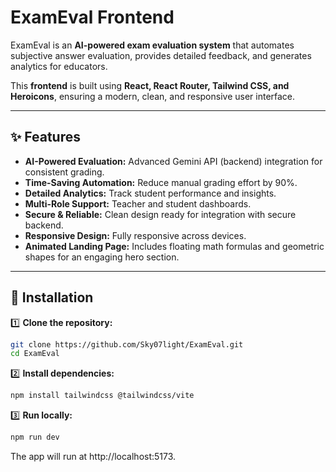 # ExamEval Frontend

ExamEval is an **AI-powered exam evaluation system** that automates subjective answer evaluation, provides detailed feedback, and generates analytics for educators.

This **frontend** is built using **React, React Router, Tailwind CSS, and Heroicons**, ensuring a modern, clean, and responsive user interface.

---

## ✨ Features

- **AI-Powered Evaluation:** Advanced Gemini API (backend) integration for consistent grading.
- **Time-Saving Automation:** Reduce manual grading effort by 90%.
- **Detailed Analytics:** Track student performance and insights.
- **Multi-Role Support:** Teacher and student dashboards.
- **Secure & Reliable:** Clean design ready for integration with secure backend.
- **Responsive Design:** Fully responsive across devices.
- **Animated Landing Page:** Includes floating math formulas and geometric shapes for an engaging hero section.

---

## 🚀 Installation

1️⃣ **Clone the repository:**

```bash
git clone https://github.com/Sky07light/ExamEval.git
cd ExamEval
```

2️⃣ **Install dependencies:**

```bash
npm install tailwindcss @tailwindcss/vite
```

3️⃣ **Run locally:**

```bash
npm run dev
```
The app will run at http://localhost:5173.
